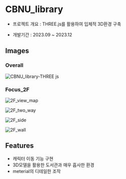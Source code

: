 # CBNU_library



- 프로젝트 개요 : THREE.js를 활용하여 입체적 3D환경 구축 


- 개발기간 :  2023.09 ~ 2023.12



## Images

### Overall


![CBNU_library-THREE js](https://github.com/kdhqwe1030/THREE.js-Sturdy/assets/115572203/74c390b1-5d41-4af4-b9a2-3587872e85d2)


### Focus_2F


![2F_view_map](https://github.com/kdhqwe1030/THREE.js-Sturdy/assets/115572203/eb8b6eb2-ff7d-4bb0-9d39-a686e157386c)


![2F_two_way](https://github.com/kdhqwe1030/THREE.js-Sturdy/assets/115572203/c05983f1-1ccc-4f4c-8783-9f13c59f8b17)


![2F_side](https://github.com/kdhqwe1030/THREE.js-Sturdy/assets/115572203/516f19c3-ae23-4be9-96a4-22db120946c7)


![2F_wall](https://github.com/kdhqwe1030/THREE.js-Sturdy/assets/115572203/40d86931-e64c-4d9c-bc55-3fd40b5fd53e)

## Features
- 캐릭터 이동 기능 구현
- 3D모델을 활용한 도서관과 매우 흡사한 환경 
- meterial의 디테일한 조작






